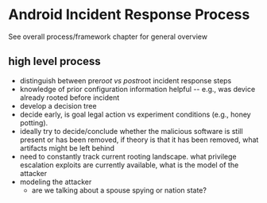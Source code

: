 # Android Incident Response Process

See overall process/framework chapter for general overview

## high level process

* distinguish between pre*root vs post*root incident response steps
* knowledge of prior configuration information helpful -- e.g., was device already rooted before incident
* develop a decision tree
* decide early, is goal legal action vs experiment conditions (e.g., honey potting).
* ideally try to decide/conclude whether the malicious software is still present or has been removed, if theory is that it has been removed, what artifacts might be left behind
* need to constantly track current rooting landscape. what privilege escalation exploits are currently available, what is the model of the attacker
* modeling the attacker
    * are we talking about a spouse spying or nation state?

